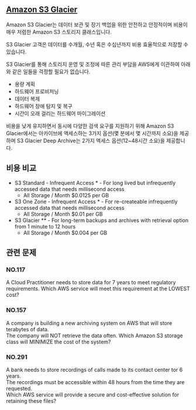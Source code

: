 ## [Amazon S3 Glacier](https://docs.aws.amazon.com/ko_kr/amazonglacier/latest/dev/introduction.html)

Amazon S3 Glacier는 데이터 보관 및 장기 백업을 위한 안전하고 안정적이며 비용이 매우 저렴한 Amazon S3 스토리지 클래스입니다.

S3 Glacier 고객은 데이터를 수개월, 수년 혹은 수십년까지 비용 효율적으로 저장할 수 있습니다.

S3 Glacier를 통해 스토리지 운영 및 조정에 따른 관리 부담을 AWS에게 이관하여 아래와 같은 일들을 걱정할 필요가 없습니다.

   * 용량 계획
   * 하드웨어 프로비저닝
   * 데이터 복제
   * 하드웨어 장애 탐지 및 복구
   * 시간이 오래 걸리는 하드웨어 마이그레이션 

비용을 낮게 유지하면서 동시에 다양한 검색 요구를 지원하기 위해 Amazon S3 Glacier에서는 아카이브에 액세스하는 3가지 옵션(몇 분에서 몇 시간까지 소요)을 제공하며 S3 Glacier Deep Archive는 2가지 액세스 옵션(12~48시간 소요)을 제공합니다.

## 비용 비교

   * S3 Standard - Infrequent Access * - For long lived but infrequently accessed data that needs millisecond access
      * All Storage / Month $0.0125 per GB
   * S3 One Zone - Infrequent Access * - For re-createable infrequently accessed data that needs millisecond access
      * All Storage / Month $0.01 per GB
   * S3 Glacier ** - For long-term backups and archives with retrieval option from 1 minute to 12 hours
      * All Storage / Month $0.004 per GB

## 관련 문제

### NO.117 

A Cloud Practitioner needs to store data for 7 years to meet regulatory requirements. Which AWS service will meet this requirement at the LOWEST cost?

### NO.157 
A company is building a new archiving system on AWS that will store terabytes of data. 
<br/>The company will NOT retrieve the data often. Which Amazon S3 storage class will MINIMIZE the cost of the system?

### NO.291 
A bank needs to store recordings of calls made to its contact center tor 6 years. <br/>
The recordings must be accessible within 48 hours from the time they are requested.<br/>
Which AWS service will provide a secure and cost-effective solution for retaining these files?
